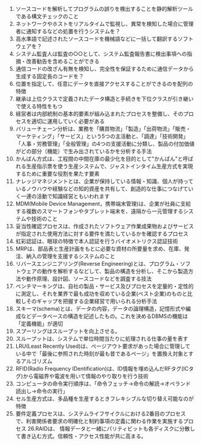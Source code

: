 1. ソースコードを解析してプログラムの誤りを検出することを静的解析ツールである構文チェックのこと
2. ネットワークやホストをリアルタイムで監視し、異常を検知した場合に管理者に通知するなどの処置を行うシステムを？
3. 高水準語で記述されたソースコードを機械語などに一括して翻訳するソフトウェアを？
4. システム監査人は監査の○○として、システム監査報告書に検出事項への指摘・改善勧告を含めることができる
5. 通信コードの改ざん有無を検知し、完全性を保証するために通信データから生成する固定長のコードを？
6. 位置を指定して、任意にデータを直接アクセスすることができるのを配列の特徴
7. 継承は上位クラスで定義されたデータ構造と手続きを下位クラスが引き継いで使える特性をもつ
8. 経営者は内部統制の基本的要素が組み込まれたプロセスを整備し、そのプロセスを適切に運用していく必要がある
9. バリューチェーン分析は、業務を「購買物流」「製造」「出荷物流」「販売・マーケティング」「サービス」という5つの主活動と、「調達」「技術開発」「人事・労務管理」「全般管理」の4つの支援活動に分類し、製品の付加価値がどの部分（機能）で生み出されているかを分析する手法
10. かんばん方式は、工程間の中間在庫の最少化を目的として"かんばん"と呼ばれる生産指示票を使う生産システムで、ジャストインタイム生産方式を実現するために重要な役割を果たす要素
11. ナレッジマネジメントとは、企業が保持している情報・知識、個人が持っているノウハウや経験などの知的資産を共有して、創造的な仕事につなげていく一連の活動で知識経営ともいわれます
12. MDM(Mobile Device Management，携帯端末管理)は、企業が社員に支給する複数のスマートフォンやタブレット端末を、遠隔から一元管理するシステムや技術のこと
13. 妥当性確認プロセスは、作成されたソフトウェア作業成果物およびサービスが指定された使用方法に対する要件を満たしているかを確認するプロセス
14. 虹彩認証は、眼球の特徴で本人認証を行うバイオメトリクス認証技術
15. MRPは、部品表と生産計画をもとに必要な資材の所要量を求め、在庫、発注、納入の管理を支援するシステムのこと
16. リバースエンジニアリング(Reverse Engineering)とは、プログラム・ソフトウェアの動作を解析するなどして、製品の構造を分析し、そこから製造方法や動作原理、設計図、ソースコードなどを調査する技法
17. ベンチマーキングは、自社の製品・サービス及びプロセスを定量的・定性的に測定し、それを業界で最も成功を収めている企業(ベスト企業)のものと比較しそのギャップを把握する企業経営で用いられる分析手法
18. スキーマ(schema)とは、データの内容，データの論理構造，記憶形式や編成などデータベースの構造を記述したもの。これを決めるDBMSの機能は「定義機能」が適切
19. スプーリングはスループットを向上させる。
20. スループットは、システムで単位時間当たりに処理される仕事の量を表す
21. LRU(Least Recently Used)は、ページアウト要求があった場合に管理している中で「最後に参照された時刻が最も昔であるページ」を置換え対象とするアルゴリズム
22. RFID(Radio Frequency IDentification)は、ID情報を埋め込んだRFタグ(ICタグ)から電磁界や電波を用いて情報のやり取りを行う技術
23. コンピュータの命令実行順序は、「命令フェッチ→命令の解読→オペランド読出し→命令の実行」
24. セル生産方式は、多品種を生産するときフレキシブルな切り替え可能なのが特徴
25. 要件定義プロセスは、システムライフサイクルにおける2番目のプロセスで、利害関係者要求の明確化と制約事項の定義に関わる作業を実施するプロセス
26.RAIDは、 情報データと一緒にパリティビットも各ディスクに分散して書き込む方式。信頼性・アクセス性能が共に高まる。
